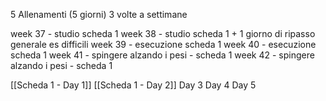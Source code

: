 5 Allenamenti (5 giorni)
3 volte a settimane

week 37 - studio scheda 1
week 38 - studio scheda 1 + 1 giorno di ripasso generale es difficili 
week 39 - esecuzione scheda 1
week 40 - esecuzione scheda 1
week 41 - spingere alzando i pesi - scheda 1 
week 42 - spingere alzando i pesi - scheda 1


[[Scheda 1 - Day 1]]
[[Scheda 1 - Day 2]]
Day 3 
Day 4
Day 5

